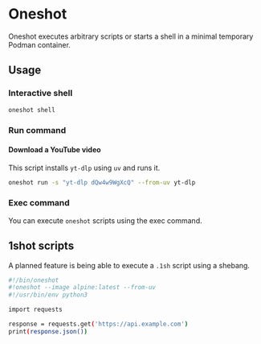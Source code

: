 # Oneshot

Oneshot executes arbitrary scripts or starts a shell in a minimal temporary Podman container.

## Usage

### Interactive shell

```sh
oneshot shell
```

### Run command

#### Download a YouTube video

This script installs `yt-dlp` using `uv` and runs it.

```sh
oneshot run -s "yt-dlp dQw4w9WgXcQ" --from-uv yt-dlp
```

### Exec command

You can execute `oneshot` scripts using the exec command.

## 1shot scripts

A planned feature is being able to execute a `.1sh` script using a shebang.

```sh
#!/bin/oneshot
#!oneshot --image alpine:latest --from-uv
#!/usr/bin/env python3

import requests

response = requests.get('https://api.example.com')
print(response.json())
```
